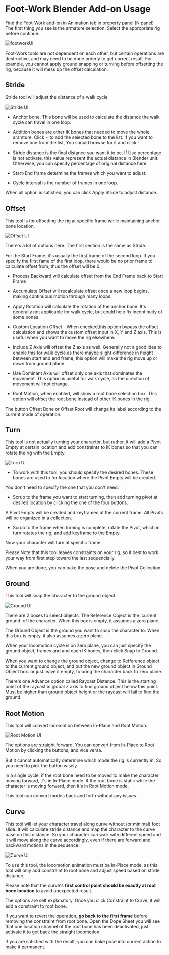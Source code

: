 # Foot-Work Blender Add-on Usage
Find the Foot-Work add-on in Animation tab in property panel (N panel)  
The first thing you see is the armature selection. Select the appropriate rig before continue.

![footworkUI](images/footworkUI_001.png)

Foot-Work tools are not dependent on each other, but certain operations are destructive, and may need to be done orderly to get correct result. For example, you cannot apply ground snapping or turning before offsetting the rig, because it will mess up the offset calculation.

## Stride
Stride tool will adjust the distance of a walk cycle

![Stride UI](images/footworkUI_002.png)

* Anchor bone. This bone will be used to calculate the distance the walk cycle can travel in one loop.

* Addition bones are other IK bones that needed to move the whole aramture. Click + to add the selected bone to the list. If you want to remove one from the list, You should browse for it and click -

* Stride distance is the final distance you want it to be. If Use percentage is not activate, this value represent the actual distance in Blender unit. Otherwise, you can specify percentage of original distance here.

* Start-End frame determine the frames which you want to adjust.

* Cycle interval is the number of frames in one loop.

When all option is satisfied, you can click Apply Stride to adjust distance.

## Offset
This tool is for offsetting the rig at specific frame while maintaining anchor bone location.

![Offset UI](images/footworkUI_003.png)

There's a lot of options here.
The first section is the same as Stride.

For the Start Frame, it's usually the first frame of the second loop. If you specify the first fame of the first loop, there would be no prior frame to calculate offset from, thus the offset will be 0.

* Process Backward will calculate offset from the End Frame back to Start Frame

* Accumulate Offset will recalculate offset once a new loop begins, making continuous motion through many loops.

* Apply Rotation will calculate the rotation of the anchor bone. It's generally not applicable for walk cycle, but could help fix incontinuity of some bones.

* Custom Location Offset - When checked,this option bypass the offset calculation and shows the custom offset input in X, Y and Z axis. This is useful when you want to move the rig elsewhere.

* Include Z Axis will offset the Z axis as well. Generally not a good idea to enable this for walk cycle as there maybe slight difference in height between start and end frame, this option will make the rig move up or down from ground plane.

* Use Dominant Axis will offset only one axis that dominates the movement. This option is useful for walk cycle, as the direction of movement will not change.

* Root Motion, when enabled, will show a root bone selection box. This option will offset the root bone instead of other IK bones in the rig.

The button Offset Bone or Offset Root will change its label according to the current mode of operation.

## Turn
This tool is not actually turning your charactor, but rather, it will add a Pivot Empty at certain location and add constraints to IK bones so that you can rotate the rig with the Empty.

![Turn UI](images/footworkUI_004.png)

* To work with this tool, you should specify the desired bones. These bones are used to for location where the Pivot Empty will be created.

You don't need to specify the one that you don't need.

* Scrub to the frame you want to start turning, then add turning pivot at desired location by clicking the one of the four buttons.

A Pivot Empty will be created and keyframed at the current frame. All Pivots will be organized in a collection.

* Scrub to the frame when turning is complete, rotate the Pivot, which in turn rotates the rig, and add keyframe to the Empty.

Now your character will turn at specific frame.

Please Note that this tool leaves constraints on your rig, so it best to work your way from first step toward the last sequencially.

When you are done, you can bake the pose and delete the Pivot Collection.

## Ground
This tool will snap the character to the ground object.

![Ground UI](images/footworkUI_005.png)

There are 2 boxes to select objects. The Reference Object is the 'current ground' of the character. When this box is empty, it assumes a zero plane.

The Ground Object is the ground you want to snap the character to. When this box is empty, it also assumes a zero plane.

When your locomotion cycle is on zero plane, you can just specify the ground object, frames and and each IK bones, then click Snap to Ground.

When you want to change the ground object, change to Refference object to the current ground object, and put the new ground object in Ground Object box. or just leave it empty, to bring the character back to zero plane.

There's one Advance option called Raycast Distance. This is the starting point of the raycast in  global Z axis to find ground object below this point. Must be higher than ground object height or the raycast will fail to find the ground.


## Root Motion
This tool will convert locomotion between In-Place and Root Motion.

![Root Motion UI](images/footworkUI_006.png)

The options are straight forward. You can convert from In-Place to Root Motion by clicking the buttons, and vice versa.

But it cannot automatically determine which mode the rig is currently in. So you need to pick the button wisely. 

In a single cycle, if the root bone need to be moved to make the character moving forward, it's in In-Place mode. If the root bone is static while the character is moving forward, then it's in Root Motion mode.

This tool can convert modes back and forth without any issues.

## Curve
This tool will let your character travel along curve without (or minimal) foot slide. It will calculate stride distance and map the character to the curve base on this distance. So your character can walk with different speed and it will move along the curve accordingly, even if there are forward and backward motions in the sequence.

![Curve UI](images/footworkUI_007.png)

To use this tool, the locomotion animation must be In-Place mode, as this tool will only add constraint to root bone and adjust speed based on stride distance.

Please note that the curve's **first control point should be exactly at root bone location** to avoid unexpected result.

The options are self explanatory. Once you click Constraint to Curve, it will add a constraint to root bone. 

If you want to revert the operation, **go back to the first frame** before removing the constraint from root bone. Open the Dope Sheet you will see that one location channel of the root bone has been deactivated, just activate it to get back the straight locomotion.

If you are satisfied with the result, you can bake pose into current action to make it permanent.